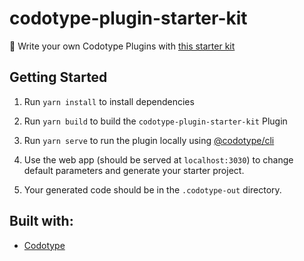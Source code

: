 # codotype-plugin-starter-kit

:seedling: Write your own Codotype Plugins with [this starter kit](https://plugin-starter.codotype.io/)

## Getting Started

1. Run `yarn install` to install dependencies

2. Run `yarn build` to build the `codotype-plugin-starter-kit` Plugin

3. Run `yarn serve` to run the plugin locally using [@codotype/cli](https://www.npmjs.com/package/@codotype/cli)

4. Use the web app (should be served at `localhost:3030`) to change default parameters and generate your starter project.

5. Your generated code should be in the `.codotype-out` directory.

## Built with:

-   [Codotype](https://github.com/codotype)
